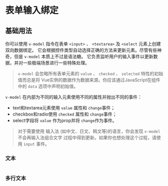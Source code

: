 # 表单输入绑定

## 基础用法

你可以使用 `v-model` 指令在表单 `<input>` 、 `<textarea>` 及 `<select` 元素上创建双向数据绑定。
它会根据控件类型自动选择正确的方法来更新元素。尽管有些神奇，但是 `v-model` 本质上不过是语法糖。
它负责监听用户的输入事件以更新数据，并对一些极端场景进行一些特殊处理。

> `v-model` 会忽略所有表单元素的 `value` 、 `checked` 、 `selected` 特性的初始值而总是将
> Vue实例的数据作为数据来源。你应该通过JavaScript在组件中的 `data` 选项中声明初始值。

`v-model` 在内部为不同的输入元素使用不同的属性并抛出不同的事件：

+ text和textarea元素使用 `value` 属性和 `change`事件；
+ checkbox和radio使用 `checked` 属性和 `change`事件；
+ select字段将 `value` 作为prop并将 `change`作为事件。

> 对于需要使用 输入法 (如中文、日文、韩文等)的语言，你会发现 `v-model` 不会再输入法组合文字
> 过程中得到更新。如果你也想处理这个过程，请使用 `input` 事件。

### 文本

```html

```


### 多行文本